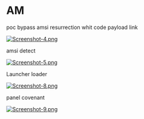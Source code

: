 # AM

poc bypass amsi resurrection whit code payload link 


[![Screenshot-4.png](https://i.postimg.cc/kMyhmTTP/Screenshot-4.png)](https://postimg.cc/bdsR09Xm)


amsi detect 

[![Screenshot-5.png](https://i.postimg.cc/KcL3kWdC/Screenshot-5.png)](https://postimg.cc/grz21gcK)

Launcher loader

[![Screenshot-8.png](https://i.postimg.cc/Gh9LT7gv/Screenshot-8.png)](https://postimg.cc/nCbb6kJL)

panel covenant

[![Screenshot-9.png](https://i.postimg.cc/wTtzjt3V/Screenshot-9.png)](https://postimg.cc/8jV9yzRJ)
